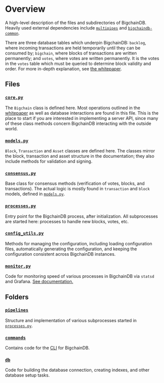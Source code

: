 # Overview

A high-level description of the files and subdirectories of BigchainDB. Heavily used external dependencies include [`multipipes`](https://github.com/bigchaindb/multipipes) and [`bigchaindb-common`](https://github.com/bigchaindb/bigchaindb-common).

There are three database tables which underpin BigchainDB: `backlog`, where incoming transactions are held temporarily until they can be consumed by; `bigchain`, where blocks of transactions are written permanently; and `votes`, where votes are written permanently.  It is the votes in the `votes` table which must be queried to determine block validity and order. For more in-depth explanation, see [the whitepaper](https://www.bigchaindb.com/whitepaper/).

## Files

### [`core.py`](./core.py)

The `Bigchain` class is defined here.  Most operations outlined in the [whitepaper](https://www.bigchaindb.com/whitepaper/) as well as database interactions are found in this file.  This is the place to start if you are interested in implementing a server API, since many of these class methods concern BigchainDB interacting with the outside world.

### [`models.py`](./models.py)

`Block`, `Transaction` and `Asset` classes are defined here.  The classes mirror the block, transaction and asset structure in the documentation; they also include methods for validation and signing.

### [`consensus.py`](./config_utils.py)

Base class for consensus methods (verification of votes, blocks, and transactions).  The actual logic is mostly found in `transaction` and `block` models, defined in [`models.py`](https://github.com/bigchaindb/bigchaindb/blob/master/bigchaindb/models.py).

### [`processes.py`](./processes.py)

Entry point for the BigchainDB process, after initialization.  All subprocesses are started here: processes to handle new blocks, votes, etc.

### [`config_utils.py`](./config_utils.py)

Methods for managing the configuration, including loading configuration files, automatically generating the configuration, and keeping the configuration consistent across BigchainDB instances.

### [`monitor.py`](./monitor.py)

Code for monitoring speed of various processes in BigchainDB via `statsd` and Grafana.  [See documentation.](https://docs.bigchaindb.com/projects/server/en/latest/clusters-feds/monitoring.html)

## Folders

### [`pipelines`](./pipelines)

Structure and implementation of various subprocesses started in [`processes.py`](https://github.com/bigchaindb/bigchaindb/blob/master/bigchaindb/processes.py).

### [`commands`](./commands)

Contains code for the [CLI](https://docs.bigchaindb.com/projects/server/en/latest/server-reference/bigchaindb-cli.html) for BigchainDB.

### [`db`](./db)

Code for building the database connection, creating indexes, and other database setup tasks.

